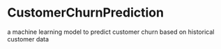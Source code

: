 # CustomerChurnPrediction
a machine learning model to predict customer churn based on historical customer data
